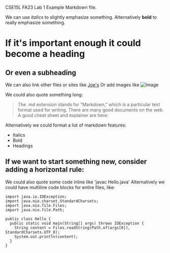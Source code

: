 CSE15L FA23 Lab 1
Example Markdown file.

We can use *italics* to slightly emphasize something.
Alternatively **bold** to really emphasize something.

# If it's important enough it could become a heading
## Or even a subheading

We can also link other files or sites like [Joe's](https://jpolitz.github.io/cse-15l-lab-report/index.html)
Or add images like ![Image](http://url/favicon.png)

We could also quote something long:
> The .md extension stands for “Markdown,” which is a particular text format used for writing. 
> There are many good documents on the web. 
> A good cheat sheet and explainer are here:

Alternatively we could format a list of markdown features:
* Italics
* Bold
* Headings

If we want to start something new, consider adding a horizontal rule:
---

We could also quote some code inline like 'javac Hello.java'
Alternatively we could have multiline code blocks for entire files, like:
```
import java.io.IOException;
import java.nio.charset.StandardCharsets;
import java.nio.file.Files;
import java.nio.file.Path;

public class Hello {
  public static void main(String[] args) throws IOException {
    String content = Files.readString(Path.of(args[0]), StandardCharsets.UTF_8);    
    System.out.println(content);
  }
}
```
